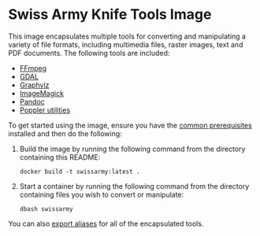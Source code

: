 # Swiss Army Knife Tools Image

This image encapsulates multiple tools for converting and manipulating a variety of file formats, including multimedia files, raster images, text and PDF documents. The following tools are included:

- [FFmpeg](https://www.ffmpeg.org/)
- [GDAL](https://gdal.org/)
- [Graphviz](https://www.graphviz.org/)
- [ImageMagick](https://imagemagick.org/index.php)
- [Pandoc](https://pandoc.org/)
- [Poppler utilities](https://poppler.freedesktop.org/)

To get started using the image, ensure you have the [common prerequisites](../README.md) installed and then do the following:

1. Build the image by running the following command from the directory containing this README:
    
    ````
    docker build -t swissarmy:latest .
    ````

2. Start a container by running the following command from the directory containing files you wish to convert or manipulate:
    
    ```
    dbash swissarmy
    ```

You can also [export aliases](../README.md#exporting-aliases) for all of the encapsulated tools.
